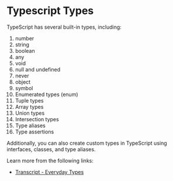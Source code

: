 # Typescript Types

TypeScript has several built-in types, including:

1. number
2. string
3. boolean
4. any
5. void
6. null and undefined
7. never
8. object
9. symbol
10. Enumerated types (enum)
11. Tuple types
12. Array types
13. Union types
14. Intersection types
15. Type aliases
16. Type assertions

Additionally, you can also create custom types in TypeScript using interfaces, classes, and type aliases.

Learn more from the following links:

- [Transcript - Everyday Types](https://www.typescriptlang.org/docs/handbook/2/everyday-types.html)